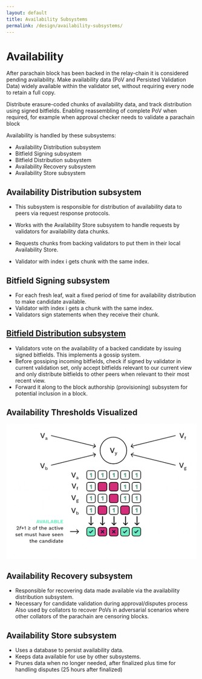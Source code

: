 ```yaml
---
layout: default
title: Availability Subsystems
permalink: /design/availability-subsystems/
---
```


# Availability

After parachain block has been backed in the relay-chain it is considered pending availability.
Make availability data (PoV and Persisted Validation Data) widely available within the validator set, without requiring every node to retain a full copy.

Distribute  erasure-coded chunks of availability data, and track distribution using signed bitfields.
Enabling reassembling of complete PoV when required, for example when approval checker needs to validate a parachain block
   

Availability is handled by these subsystems:
- Availability Distribution subsystem
- Bitfield Signing subsystem
- Bitfield Distribution subsystem
- Availability Recovery subsystem
- Availability Store subsystem 

## Availability Distribution subsystem

- This subsystem is responsible for distribution of availability data to peers via request response protocols.

- Works with the Availability Store subsystem to handle requests by validators for availability data chunks.
- Requests chunks from backing validators to put them in their local Availability Store.
- Validator with index i gets chunk with the same index.

## Bitfield Signing subsystem

- For each fresh leaf, wait a fixed period of time for availability distribution to make candidate available.
- Validator with index i gets a chunk with the same index.
- Validators sign statements when they receive their chunk.

## [Bitfield Distribution subsystem](./bitfield-distribution.md)
- Validators vote on the availability of a backed candidate by issuing signed bitfields. 
This implements a gossip system.
- Before gossiping incoming bitfields, check if signed by validator in current validation set, only accept bitfields relevant to our current view and only distribute bitfields to other peers when relevant to their most recent view.
- Forward it along to the block authorship (provisioning) subsystem for potential inclusion in a block.


## Availability Thresholds Visualized

![](../assets/img/availability-thresholds.png)

## Availability Recovery subsystem
- Responsible for recovering data made available via the availability distribution subsystem.
- Necessary for candidate validation during approval/disputes process
Also used by collators to recover PoVs in adversarial scenarios where other collators of the parachain are censoring blocks.

## Availability Store subsystem
- Uses a database to persist availability data.
- Keeps data available for use by other subsystems.
- Prunes data when no longer needed, after finalized plus time for handling disputes (25 hours after finalized)
